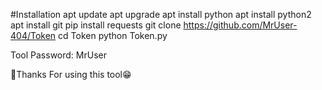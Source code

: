 #Installation
apt update 
apt upgrade 
apt install python 
apt install python2 
apt install git 
pip install requests 
git clone https://github.com/MrUser-404/Token 
cd Token 
python Token.py

Tool Password: MrUser

🎉Thanks For using this tool😁

